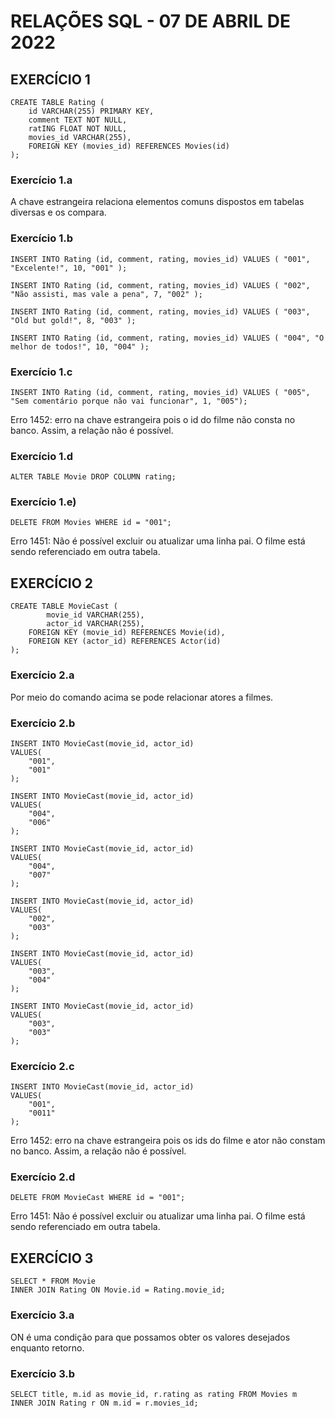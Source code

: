 # RELAÇÕES SQL - 07 DE ABRIL DE 2022

## EXERCÍCIO 1
```
CREATE TABLE Rating ( 
    id VARCHAR(255) PRIMARY KEY, 
    comment TEXT NOT NULL, 
    ratING FLOAT NOT NULL, 
    movies_id VARCHAR(255), 
    FOREIGN KEY (movies_id) REFERENCES Movies(id) 
);
```

### Exercício 1.a
A chave estrangeira relaciona elementos comuns dispostos em tabelas diversas e os compara.

### Exercício 1.b
```
INSERT INTO Rating (id, comment, rating, movies_id) VALUES ( "001", "Excelente!", 10, "001" );
```

```
INSERT INTO Rating (id, comment, rating, movies_id) VALUES ( "002", "Não assisti, mas vale a pena", 7, "002" );
```

```
INSERT INTO Rating (id, comment, rating, movies_id) VALUES ( "003", "Old but gold!", 8, "003" );
```

```
INSERT INTO Rating (id, comment, rating, movies_id) VALUES ( "004", "O melhor de todos!", 10, "004" );
```

### Exercício 1.c
```
INSERT INTO Rating (id, comment, rating, movies_id) VALUES ( "005", "Sem comentário porque não vai funcionar", 1, "005");
```
Erro 1452: erro na chave estrangeira pois o id do filme não consta no banco. Assim, a relação não é possível.

### Exercício 1.d
```
ALTER TABLE Movie DROP COLUMN rating;
```

### Exercício 1.e) 
```
DELETE FROM Movies WHERE id = "001";
```
Erro 1451: Não é possível excluir ou atualizar uma linha pai. O filme está sendo referenciado em outra tabela.


## EXERCÍCIO 2
```
CREATE TABLE MovieCast (
		movie_id VARCHAR(255),
		actor_id VARCHAR(255),
    FOREIGN KEY (movie_id) REFERENCES Movie(id),
    FOREIGN KEY (actor_id) REFERENCES Actor(id)
);
```

### Exercício 2.a
Por meio do comando acima se pode relacionar atores a filmes.

### Exercício 2.b
```
INSERT INTO MovieCast(movie_id, actor_id)
VALUES(
	"001",
    "001"
);
```

```
INSERT INTO MovieCast(movie_id, actor_id)
VALUES(
	"004",
    "006"
);
```

```
INSERT INTO MovieCast(movie_id, actor_id)
VALUES(
	"004",
    "007"
);
```

```
INSERT INTO MovieCast(movie_id, actor_id)
VALUES(
	"002",
    "003"
);
```

```
INSERT INTO MovieCast(movie_id, actor_id)
VALUES(
	"003",
    "004"
);
```

```
INSERT INTO MovieCast(movie_id, actor_id)
VALUES(
	"003",
    "003"
);
```

### Exercício 2.c
```
INSERT INTO MovieCast(movie_id, actor_id)
VALUES(
	"001",
    "0011"
);
```
Erro 1452: erro na chave estrangeira pois os ids do filme e ator não constam no banco. Assim, a relação não é possível.

### Exercício 2.d
```
DELETE FROM MovieCast WHERE id = "001";
```
Erro 1451: Não é possível excluir ou atualizar uma linha pai. O filme está sendo referenciado em outra tabela.


## EXERCÍCIO 3
```
SELECT * FROM Movie 
INNER JOIN Rating ON Movie.id = Rating.movie_id;
```

### Exercício 3.a
ON é uma condição para que possamos obter os valores desejados enquanto retorno.

### Exercício 3.b
```
SELECT title, m.id as movie_id, r.rating as rating FROM Movies m
INNER JOIN Rating r ON m.id = r.movies_id;
```
